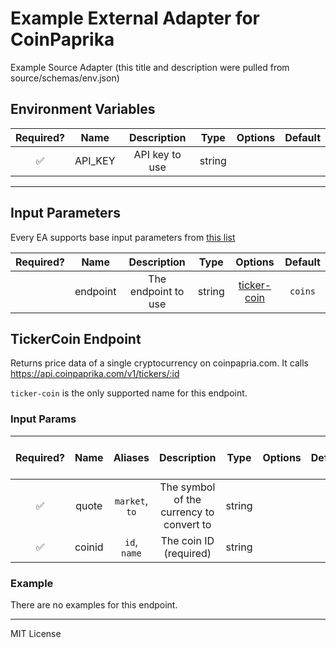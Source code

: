 # Example External Adapter for CoinPaprika

Example Source Adapter (this title and description were pulled from source/schemas/env.json)

## Environment Variables

| Required? |  Name   |  Description   |  Type  | Options | Default |
| :-------: | :-----: | :------------: | :----: | :-----: | :-----: |
|    ✅     | API_KEY | API key to use | string |         |         |

---

## Input Parameters

Every EA supports base input parameters from [this list](https://github.com/smartcontractkit/external-adapters-js/blob/develop/packages/core/bootstrap/README.md#base-input-parameters)

| Required? |   Name   |     Description     |  Type  |               Options               | Default |
| :-------: | :------: | :-----------------: | :----: | :---------------------------------: | :-----: |
|           | endpoint | The endpoint to use | string | [ticker-coin](#tickercoin-endpoint) | `coins` |

## TickerCoin Endpoint

Returns price data of a single cryptocurrency on coinpapria.com. It calls https://api.coinpaprika.com/v1/tickers/:id

`ticker-coin` is the only supported name for this endpoint.

### Input Params

| Required? |  Name  |    Aliases     |               Description                |  Type  | Options | Default | Depends On | Not Valid With |
| :-------: | :----: | :------------: | :--------------------------------------: | :----: | :-----: | :-----: | :--------: | :------------: |
|    ✅     | quote  | `market`, `to` | The symbol of the currency to convert to | string |         |         |            |                |
|    ✅     | coinid |  `id`, `name`  |          The coin ID (required)          | string |         |         |            |                |

### Example

There are no examples for this endpoint.

---

MIT License
